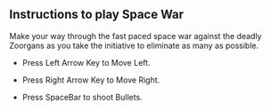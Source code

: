 ## Instructions to play Space War

Make your way through the fast paced space war against the deadly Zoorgans as you take the initiative to eliminate as many
as possible.

- Press Left Arrow Key to Move Left.

- Press Right Arrow Key to Move Right.

- Press SpaceBar to shoot Bullets.
